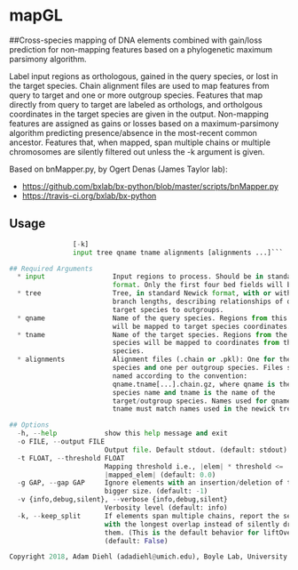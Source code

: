 # mapGL
##Cross-species mapping of DNA elements combined with gain/loss prediction for non-mapping features based on a phylogenetic maximum parsimony algorithm.

Label input regions as orthologous, gained in the query species, or lost in
the target species. Chain alignment files are used to map features from query
to target and one or more outgroup species. Features that map directly from
query to target are labeled as orthologs, and ortholgous coordinates in the
target species are given in the output. Non-mapping features are assigned as
gains or losses based on a maximum-parsimony algorithm predicting
presence/absence in the most-recent common ancestor. Features that, when
mapped, span multiple chains or multiple chromosomes are silently filtered out
unless the -k argument is given.

Based on bnMapper.py, by Ogert Denas (James Taylor lab):
  * https://github.com/bxlab/bx-python/blob/master/scripts/bnMapper.py
  * https://travis-ci.org/bxlab/bx-python


## Usage

```mapGL.py [-h] [-o FILE] [-t FLOAT] [-g GAP] [-v {info,debug,silent}]
                [-k]
                input tree qname tname alignments [alignments ...]```

## Required Arguments
  * input                 Input regions to process. Should be in standard bed
                          format. Only the first four bed fields will be used.
  * tree                  Tree, in standard Newick format, with or without
                          branch lengths, describing relationships of query and
                          target species to outgroups.
  * qname                 Name of the query species. Regions from this species
                          will be mapped to target species coordinates.
  * tname                 Name of the target species. Regions from the query
                          species will be mapped to coordinates from this
                          species.
  * alignments            Alignment files (.chain or .pkl): One for the target
                          species and one per outgroup species. Files should be
                          named according to the convention:
                          qname.tname[...].chain.gz, where qname is the query
                          species name and tname is the name of the
                          target/outgroup species. Names used for qname and
                          tname must match names used in the newick tree.

## Options
  -h, --help            show this help message and exit
  -o FILE, --output FILE
                        Output file. Default stdout. (default: stdout)
  -t FLOAT, --threshold FLOAT
                        Mapping threshold i.e., |elem| * threshold <=
                        |mapped_elem| (default: 0.0)
  -g GAP, --gap GAP     Ignore elements with an insertion/deletion of this or
                        bigger size. (default: -1)
  -v {info,debug,silent}, --verbose {info,debug,silent}
                        Verbosity level (default: info)
  -k, --keep_split      If elements span multiple chains, report the segment
                        with the longest overlap instead of silently dropping
                        them. (This is the default behavior for liftOver.)
                        (default: False)

Copyright 2018, Adam Diehl (adadiehl@umich.edu), Boyle Lab, University of Michigan
